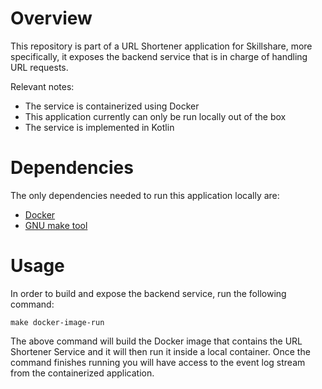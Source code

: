 # Overview
This repository is part of a URL Shortener application for Skillshare, more specifically,
it exposes the backend service that is in charge of handling URL requests.

Relevant notes:
- The service is containerized using Docker
- This application currently can only be run locally out of the box
- The service is implemented in Kotlin

# Dependencies
The only dependencies needed to run this application locally are:
- [Docker](https://docs.docker.com/get-docker/)
- [GNU make tool](https://www.gnu.org/software/make/manual/make.html)

# Usage
In order to build and expose the backend service, run the following command:
```shell script
make docker-image-run
```

The above command will build the Docker image that contains the URL Shortener Service and it will then run it inside a
local container. Once the command finishes running you will have access to the event log stream from the containerized
application.
